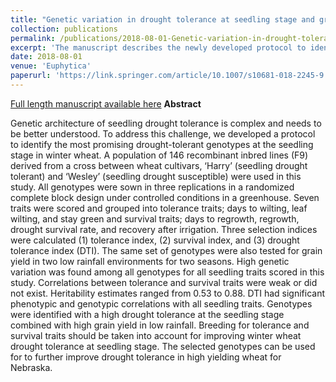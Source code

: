 ```yaml
---
title: "Genetic variation in drought tolerance at seedling stage and grain yield in low rainfall environments in wheat"
collection: publications
permalink: /publications/2018-08-01-Genetic-variation-in-drought-tolerance-at-seedling-stage-and-grain-yield-in-low-rainfall-environments-in-wheat
excerpt: 'The manuscript describes the newly developed protocol to identify the drought genotypes in winter wheat at seedling stage in the green house and compare it across the field trials.'
date: 2018-08-01
venue: 'Euphytica'
paperurl: 'https://link.springer.com/article/10.1007/s10681-018-2245-9'
---
```


<a href='https://link.springer.com/article/10.1007/s10681-018-2245-9'>Full length manuscript available here</a>
**Abstract**

Genetic architecture of seedling drought tolerance is complex and needs to be better understood. To address this challenge, we developed a protocol to identify the most promising drought-tolerant genotypes at the seedling stage in winter wheat. A population of 146 recombinant inbred lines (F9) derived from a cross between wheat cultivars, ‘Harry’ (seedling drought tolerant) and ‘Wesley’ (seedling drought susceptible) were used in this study. All genotypes were sown in three replications in a randomized complete block design under controlled conditions in a greenhouse. Seven traits were scored and grouped into tolerance traits; days to wilting, leaf wilting, and stay green and survival traits; days to regrowth, regrowth, drought survival rate, and recovery after irrigation. Three selection indices were calculated (1) tolerance index, (2) survival index, and (3) drought tolerance index (DTI). The same set of genotypes were also tested for grain yield in two low rainfall environments for two seasons. High genetic variation was found among all genotypes for all seedling traits scored in this study. Correlations between tolerance and survival traits were weak or did not exist. Heritability estimates ranged from 0.53 to 0.88. DTI had significant phenotypic and genotypic correlations with all seedling traits. Genotypes were identified with a high drought tolerance at the seedling stage combined with high grain yield in low rainfall. Breeding for tolerance and survival traits should be taken into account for improving winter wheat drought tolerance at seedling stage. The selected genotypes can be used for to further improve drought tolerance in high yielding wheat for Nebraska.
